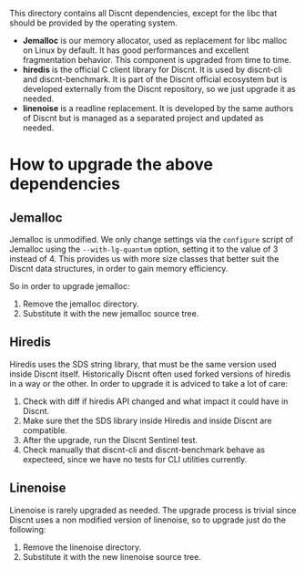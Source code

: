 This directory contains all Discnt dependencies, except for the libc that
should be provided by the operating system.

* **Jemalloc** is our memory allocator, used as replacement for libc malloc on Linux by default. It has good performances and excellent fragmentation behavior. This component is upgraded from time to time.
* **hiredis** is the official C client library for Discnt. It is used by discnt-cli and discnt-benchmark. It is part of the Discnt official ecosystem but is developed externally from the Discnt repository, so we just upgrade it as needed.
* **linenoise** is a readline replacement. It is developed by the same authors of Discnt but is managed as a separated project and updated as needed.

How to upgrade the above dependencies
===

Jemalloc
---

Jemalloc is unmodified. We only change settings via the `configure` script of Jemalloc using the `--with-lg-quantum` option, setting it to the value of 3 instead of 4. This provides us with more size classes that better suit the Discnt data structures, in order to gain memory efficiency.

So in order to upgrade jemalloc:

1. Remove the jemalloc directory.
2. Substitute it with the new jemalloc source tree.

Hiredis
---

Hiredis uses the SDS string library, that must be the same version used inside Discnt itself. Historically Discnt often used forked versions of hiredis in a way or the other. In order to upgrade it is adviced to take a lot of care:

1. Check with diff if hiredis API changed and what impact it could have in Discnt.
2. Make sure thet the SDS library inside Hiredis and inside Discnt are compatible.
3. After the upgrade, run the Discnt Sentinel test.
4. Check manually that discnt-cli and discnt-benchmark behave as expecteed, since we have no tests for CLI utilities currently.

Linenoise
---

Linenoise is rarely upgraded as needed. The upgrade process is trivial since
Discnt uses a non modified version of linenoise, so to upgrade just do the
following:

1. Remove the linenoise directory.
2. Substitute it with the new linenoise source tree.

